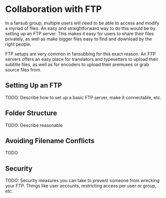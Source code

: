 # Collaboration with FTP

In a fansub group,
multiple users will need to be able to access and modify a myriad of files.
An easy and straightforward way to do this would be by setting up an FTP server.
This makes it easy for users to share their files privately,
as well as make bigger files easy to find and download by the right people.

FTP setups are very common in fansubbing for this exact reason.
An FTP servers offers an easy place for translators and typesetters
to upload their subtitle files,
as well as for encoders to upload their premuxes
or grab source files from.

## Setting Up an FTP

TODO: Describe how to set up a basic FTP server, make it connectable, etc.

## Folder Structure

TODO: Describe reasonable

## Avoiding Filename Conflicts

TODO

## Security

TODO: Security measures you can take to prevent someone from wrecking your FTP. Things like user accounts, restricting access per user or group, etc.
